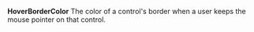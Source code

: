 **HoverBorderColor** The color of a control's border when a user keeps the mouse pointer on that control.
